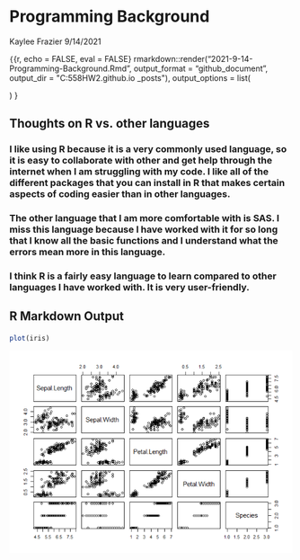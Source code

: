 Programming Background
================
Kaylee Frazier
9/14/2021

`{`{r, echo = FALSE, eval = FALSE}
rmarkdown::render(“2021-9-14-Programming-Background.Rmd”, output\_format
= “github\_document”, output\_dir = "C:558HW2.github.io \_posts"),
output\_options = list(

) }

## Thoughts on R vs. other languages

### I like using R because it is a very commonly used language, so it is easy to collaborate with other and get help through the internet when I am struggling with my code. I like all of the different packages that you can install in R that makes certain aspects of coding easier than in other languages.

### The other language that I am more comfortable with is SAS. I miss this language because I have worked with it for so long that I know all the basic functions and I understand what the errors mean more in this language.

### I think R is a fairly easy language to learn compared to other languages I have worked with. It is very user-friendly.

## R Markdown Output

``` r
plot(iris)
```

![](../images/unnamed-chunk-1-1.png)<!-- -->

